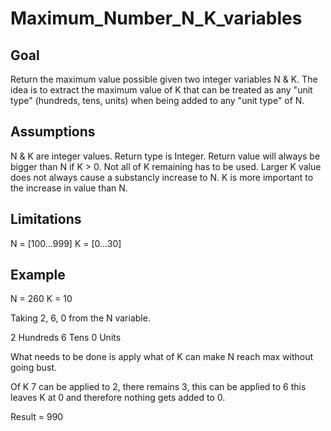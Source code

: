 # Maximum_Number_N_K_variables

## Goal
Return the maximum value possible given two integer variables N & K.
The idea is to extract the maximum value of K that can be treated as any "unit type" (hundreds, tens, units) when being added to any "unit type" of N.

## Assumptions
N & K are integer values.
Return type is Integer.
Return value will always be bigger than N if K > 0.
Not all of K remaining has to be used.
Larger K value does not always cause a substancly increase to N. 
K is more important to the increase in value than N.

## Limitations
N = [100...999]
K = [0...30]

## Example
N = 260
K = 10

Taking 2, 6, 0 from the N variable. 

2 Hundreds
6 Tens
0 Units

What needs to be done is apply what of K can make N reach max without going bust.

Of K 7 can be applied to 2, there remains 3, this can be applied to 6 this leaves K at 0 and therefore nothing gets added to 0. 

Result = 990
